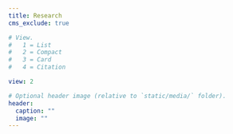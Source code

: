 ```yaml
---
title: Research
cms_exclude: true

# View.
#   1 = List
#   2 = Compact
#   3 = Card
#   4 = Citation

view: 2

# Optional header image (relative to `static/media/` folder).
header:
  caption: ""
  image: ""
---
```


